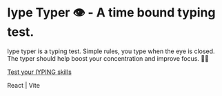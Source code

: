 # Iype Typer 👁 - A time bound typing test.

Iype typer is a typing test. Simple rules, you type when the eye is closed.
The typer should help boost your concentration and improve focus. 🧘‍♂️

[Test your IYPING skills](https://iype-type.web.app)

React | Vite